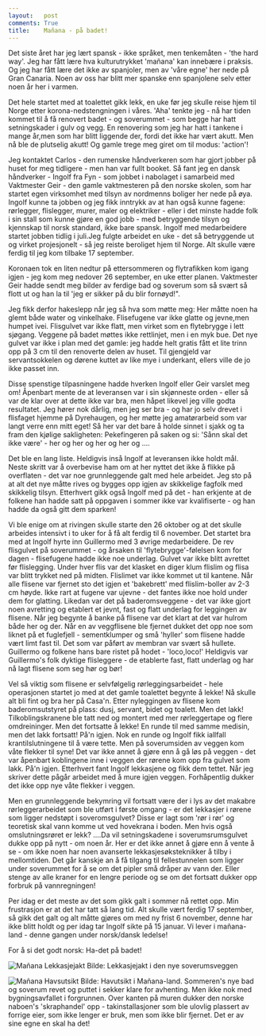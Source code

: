 ```yaml
---
layout:   post
comments: True
title:    Mañana - på badet!
---    
```


Det siste året har jeg lært spansk - ikke språket, men tenkemåten - 'the hard way'.
Jeg har fått lære hva kulturutrykket 'mañana' kan innebære i praksis.
Og jeg har fått lære det ikke av spanjoler, men av 'våre egne' her nede på Gran Canaria.
Noen av oss har blitt mer spanske enn spanjolene selv etter noen år her i varmen.

Det hele startet med at toalettet gikk lekk, en uke før jeg skulle reise hjem til Norge
etter korona-nedstengningen i våres.
'Aha' tenkte jeg - nå har tiden kommet til å få renovert badet - og soverummet - som
begge har hatt setningskader i gulv og vegg. En renovering som jeg har hatt i tankene
i mange år,men som har blitt liggende der, fordi det ikke har vært akutt.
Men nå ble de plutselig akutt! Og gamle trege meg giret om til modus: 'action'!

Jeg kontaktet Carlos - den rumenske håndverkeren som har gjort jobber på huset for meg tidligere -
men han var fullt booket.
Så fant jeg en dansk håndverker - Ingolf fra Fyn - som jobbet i nabolaget i samarbeid med
Vaktmester Geir - den gamle vaktmesteren på den norske skolen, som har startet egen virksomhet
med tilsyn av nordmenns boliger her nede på øya.
Ingolf kunne ta jobben og jeg fikk inntrykk av at han også kunne fagene: rørlegger, flislegger,
murer, maler og elektriker - eller i det minste hadde folk i sin stall som kunne gjøre en
god jobb - med betryggende tilsyn og kjennskap til norsk standard, ikke bare spansk.
Ingolf med medarbeidere startet jobben tidlig i juli.Jeg fulgte arbeidet en uke - det så
betryggende ut og virket projesjonelt - så jeg reiste beroliget hjem til Norge.
Alt skulle være ferdig til jeg kom tilbake 17 september.

Koronaen tok en liten nedtur på ettersommeren og flytrafikken kom igang igjen - jeg kom
meg nedover 26 september, en uke etter planen. Vaktmester Geir hadde sendt meg bilder av ferdige
bad og soverum som så svært så flott ut og han la til 'jeg er sikker på du blir fornøyd!".

Jeg fikk derfor hakeslepp når jeg så hva som møtte meg: Her måtte noen ha glemt både water og
vinkelhake. Flisefugene var ikke glatte og jevne,men humpet ivei. Flisgulvet var ikke flatt,
men virket som en flytebrygge i lett sjøgang. Veggene på badet møttes ikke rettlinjet, men i en
myk bue. Det nye gulvet var ikke i plan med det gamle: jeg hadde helt gratis fått et lite
trinn opp på 3 cm til den renoverte delen av huset. Til gjengjeld var servantsokkelen og
dørene kuttet av like mye i underkant, ellers ville de jo ikke passet inn. 

Disse spenstige tilpasningene hadde hverken Ingolf eller Geir varslet meg om!
Åpenbart mente de at leveransen var i sin skjønneste orden - eller så var de klar over
at dette ikke var bra, men håpet likevel jeg ville godta resultatet.
Jeg hører nok dårlig, men jeg ser bra - og har jo selv drevet i flisfaget hjemme på Dyrehaugen,
og her møtte jeg amatørarbeid som var langt verre enn mitt eget!
Så her var det bare å holde sinnet i sjakk og ta fram den kjølige sakligheten:
Pekefingeren på saken og si: 'Sånn skal det ikke være' - her og her og her og her og ....

Det ble en lang liste. Heldigvis inså Ingolf at leveransen ikke holdt mål.
Neste skritt var å overbevise ham om at her nyttet det ikke å flikke på overflaten -
det var noe grunnleggende galt med hele arbeidet. 
Jeg sto på at alt det nye måtte rives og bygges opp igjen av skikkelige fagfolk med
skikkelig tilsyn.
Etterhvert gikk også Ingolf med på det - han erkjente at de folkene han hadde satt på
oppgaven i sommer ikke var kvalifiserte - og han hadde da også gitt dem sparken!

Vi ble enige om at rivingen skulle starte den 26 oktober og at det skulle arbeides intensivt
i to uker for å få alt ferdig til 6 november.
Det startet bra med at Ingolf hyrte inn Guillermo med 3 øvrige medarbeidere.
De rev flisgulvet på soverummet - og årsaken til 'flytebrygge'-følelsen kom for dagen -
flisefugene hadde ikke noe underlag. Gulvet var ikke blitt avrettet før flislegging.
Under hver flis var det klasket en diger klum flislim og flisa var blitt trykket ned på midten.
Flislimet var ikke kommet ut til kantene. Når alle flisene var fjernet sto det igjen
et 'bakebrett' med flislim-boller av 2-3 cm høyde. Ikke rart at fugene var ujevne - det fantes
ikke noe hold under dem for glatting.
Likedan var det på baderomsveggene - det var ikke gjort noen avretting og etablert et jevnt, fast
og flatt underlag for leggingen av flisene. Når jeg begynte å banke på flisene var det klart
at det var hulrom både her og der. Når en av veggflisene ble fjernet dukket det opp noe 
som liknet på et fuglefjell - sementklumper og små 'hyller' som flisene hadde vært limt fast til.
Det som var påført av membran var svært så hullete.
Guillermo og folkene hans bare ristet på hodet - 'loco,loco!'
Heldigvis var Guillermo's folk dyktige flisleggere - de etablerte fast, flatt underlag og
har nå lagt flisene som seg hør og bør!

Vel så viktig som flisene er selvfølgelig rørleggingsarbeidet - hele operasjonen startet
jo med at det gamle toalettet begynte å lekke! Nå skulle alt bli fint og bra her på Casa'n.
Etter nyleggingen av flisene kom baderomsutstyret på plass: dusj, servant, bidet og toalett.
Men det lakk! Tilkoblingskranene ble tatt ned og montert med mer rørleggertape og flere
omdreininger. Men det fortsatte å lekke! En runde til med samme medisin, men det lakk fortsatt!
På'n igjen. Nok en runde og Ingolf fikk iallfall krantilslutningene til å være tette.
Men på soverumsiden av veggen kom våte flekker til syne!
Det var ikke annet å gjøre enn å gå løs på veggen - det var åpenbart koblingene inne i veggen
der rørene kom opp fra gulvet som lakk. På'n igjen. 
Etterhvert fant Ingolf lekkasjene og fikk dem tettet.
Når jeg skriver dette pågår arbeidet med å mure igjen veggen.
Forhåpentlig dukker det ikke opp nye våte flekker i veggen.

Men en grunnleggende bekymring vil fortsatt være der i lys av det makabre rørleggerarbeidet
som ble utført i første omgang - er det lekkasjer i rørene som ligger nedstøpt i soveromsgulvet?
Disse er lagt som 'rør i rør' og teoretisk skal vann komme ut ved hovekrana i boden.
Men hvis også omslutningsrøret er lekk? ....Da vil setningskadene i soverumsrumsgulvet dukke
opp på nytt - om noen år. Her er det ikke annet å gjøre enn å vente å se - om ikke noen har
noen avanserte lekkasjesøksteknikker å tilby i mellomtiden. 
Det går kanskje an å få tilgang til fellestunnelen som ligger under soverummet for å se om
det pipler små dråper av vann der. Eller stenge av alle kraner for en lengre periode og se
om det fortsatt dukker opp forbruk på vannregningen!

Per idag er det meste av det som gikk galt i sommer nå rettet opp.
Min frustrasjon er at det har tatt så lang tid.
Alt skulle vært ferdig 17 september, så gikk det galt og alt måtte gjøres om
med ny frist 6 november, denne har ikke blitt holdt og per idag tar Ingolf sikte
på 15 januar. Vi lever i mañana-land - denne gangen under norsk/dansk ledelse!

For å si det godt norsk: Ha-det på badet!

![Mañana Lekkasjejakt]({{site.baseurl}}/assets/images/201215_manana_lekkasjejakt.jpg)
Bilde: Lekkasjejakt i den nye soverumsveggen

![Mañana Havsutsikt]({{site.baseurl}}/assets/images/201221_manana_havsutsikt.jpg)
Bilde: Havutsikt i Mañana-land. Sommeren's nye bad og soverum revet og puttet  i sekker klare
for avhenting. Men ikke nok med bygningsavfallet i forgrunnen. Over kanten på
muren dukker den norske naboen's 'skraphandel' opp - takinstallasjoner som ble ulovlig plassert
av forrige eier, som ikke lenger er bruk, men som ikke blir fjernet. Det er av sine egne en
skal ha det!
